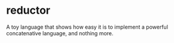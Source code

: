 reductor
========

A toy language that shows how easy it is to implement a powerful concatenative language, and nothing more.

